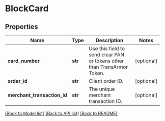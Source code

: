 # BlockCard

## Properties
Name | Type | Description | Notes
------------ | ------------- | ------------- | -------------
**card_number** | **str** | Use this field to send clear PAN or tokens other than TransArmor Token. | [optional] 
**order_id** | **str** | Client order ID. | [optional] 
**merchant_transaction_id** | **str** | The unique merchant transaction ID. | [optional] 

[[Back to Model list]](../README.md#documentation-for-models) [[Back to API list]](../README.md#documentation-for-api-endpoints) [[Back to README]](../README.md)


